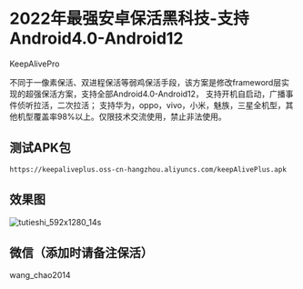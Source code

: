 # 2022年最强安卓保活黑科技-支持Android4.0-Android12

KeepAlivePro

不同于一像素保活、双进程保活等弱鸡保活手段，该方案是修改frameword层实现的超强保活方案，支持全部Android4.0-Android12， 支持开机自启动，广播事件侦听拉活，二次拉活； 支持华为，oppo，vivo，小米，魅族，三星全机型，其他机型覆盖率98%以上。仅限技术交流使用，禁止非法使用。



## 测试APK包

```
https://keepaliveplus.oss-cn-hangzhou.aliyuncs.com/keepAlivePlus.apk
```

## 效果图

![tutieshi_592x1280_14s](/Users/wangchao/StudioProjects/github/tutieshi_592x1280_14s.gif)

## 微信（添加时请备注保活）

wang_chao2014